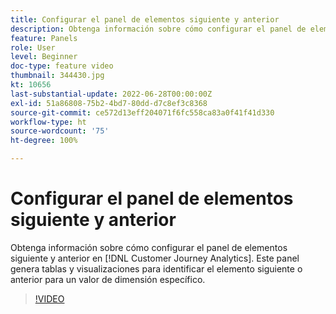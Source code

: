 ```yaml
---
title: Configurar el panel de elementos siguiente y anterior
description: Obtenga información sobre cómo configurar el panel de elementos siguiente y anterior en Customer Journey Analytics. Este panel genera tablas y visualizaciones para identificar el elemento siguiente o anterior para un valor de dimensión específico.
feature: Panels
role: User
level: Beginner
doc-type: feature video
thumbnail: 344430.jpg
kt: 10656
last-substantial-update: 2022-06-28T00:00:00Z
exl-id: 51a86808-75b2-4bd7-80dd-d7c8ef3c8368
source-git-commit: ce572d13eff204071f6fc558ca83a0f41f41d330
workflow-type: ht
source-wordcount: '75'
ht-degree: 100%

---
```


# Configurar el panel de elementos siguiente y anterior

Obtenga información sobre cómo configurar el panel de elementos siguiente y anterior en [!DNL Customer Journey Analytics]. Este panel genera tablas y visualizaciones para identificar el elemento siguiente o anterior para un valor de dimensión específico.

>[!VIDEO](https://video.tv.adobe.com/v/344430/?quality=12&learn=on)
